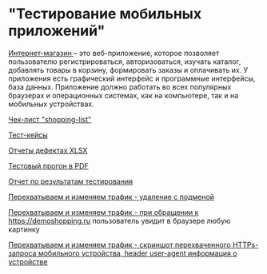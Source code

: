 # "Тестирование мобильных приложений"
<a href="https://qa.demoshopping.ru/"> Интернет-магазин </a>  – это веб-приложение, которое позволяет пользователю регистрироваться, авторизоваться, изучать каталог, добавлять товары в корзину, формировать заказы и оплачивать их.
У приложения есть графический интерфейс и программные интерфейсы, база данных. Приложение должно работать во всех популярных браузерах и операционных системах, как на компьютере, так и на мобильных устройствах.

<a href= "https://docs.google.com/spreadsheets/d/1ADIlUgGHQO2IMwR2x3wMh47Mx8xnlno3dHofK6ydQKA/edit?usp=sharing"> Чек-лист "shopping-list" </a> 

<a href= "https://github.com/Sushkova88/mobile/blob/main/G7-2024-06-19.pdf"> Тест-кейсы </a>

<a href= "https://github.com/Sushkova88/mobile/blob/main/Issues%20(12).xlsx">  Отчеты дефектах XLSX </a> 

<a href= "https://github.com/Sushkova88/mobile/blob/main/G7-Express%2Brun%2B2024_06_20.pdf">  Тестовый прогон в PDF </a> 

<a href= " https://docs.google.com/document/d/1OkFJEPR_RRLMzy3nQ2LKWGzCfszoKxZKIos9RacK5Ms/edit?usp=sharing">  Отчет по результатам тестирования </a> 

<a href= "https://github.com/Sushkova88/mobile/blob/main/%D1%83%D0%B4%D0%B0%D0%BB%D0%B5%D0%BD%D0%B8%D0%B5%20%D1%81%20%D0%BF%D0%BE%D0%B4%D0%BC%D0%B5%D0%BD%D0%BE%D0%B9.zip">  Перехватываем и изменяем трафик - удаление с подменой </a> 

<a href= "https://github.com/Sushkova88/mobile/blob/main/%D0%BA%D0%B0%D1%80%D1%82%D0%B8%D0%BD%D0%BA%D0%B0%20%D0%BF%D1%80%D0%B8%20%D0%BF%D0%B5%D1%80%D0%B5%D1%85%D0%BE%D0%B4%D0%B5%20%D0%BD%D0%B0%20%D1%81%D0%B0%D0%B9%D1%82.zip">  Перехватываем и изменяем трафик - при обращении к https://demoshopping.ru пользователь увидит в браузере любую картинку </a> 

<a href= "https://github.com/Sushkova88/mobile/blob/main/user%20agent.png">  Перехватываем и изменяем трафик - скриншот перехваченного HTTPs-запроса мобильного устройства, header user-agent информация о устройстве </a> 

